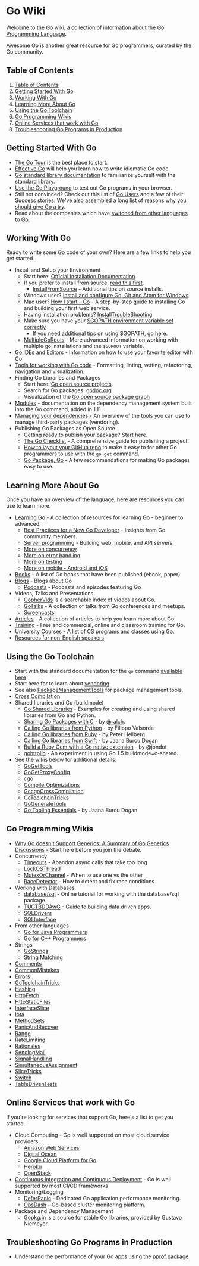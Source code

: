 # Go Wiki

Welcome to the Go wiki, a collection of information about the [Go Programming Language](https://golang.org/).

[Awesome Go](http://awesome-go.com/) is another great resource for Go programmers, curated by the Go community.


## Table of Contents

1. [Table of Contents](#table-of-contents)
2. [Getting Started With Go](#getting-started-with-go)
3. [Working With Go](#working-with-go)
4. [Learning More About Go](#learning-more-about-go)
5. [Using the Go Toolchain](#using-the-go-toolchain)
6. [Go Programming Wikis](#go-programming-wikis)
7. [Online Services that work with Go](#online-services-that-work-with-go)
8. [Troubleshooting Go Programs in Production](#troubleshooting-go-programs-in-production)

## Getting Started With Go

  - [The Go Tour](http://tour.golang.org) is the best place to start.
  - [Effective Go](https://golang.org/doc/effective_go.html) will help you learn how to write idiomatic Go code.
  - [Go standard library documentation](https://golang.org/pkg/) to familiarize yourself with the standard library.
  - [Use the Go Playground](http://play.golang.org) to test out Go programs in your browser.
  - Still not convinced? Check out this list of [Go Users](Docs/GoUsers) and a few of their [Success stories](Docs/SuccessStories). We've also assembled a long list of reasons [why you should give Go a try](Docs/whygo).
  - Read about the companies which have [switched from other languages to Go](https://github.com/golang/go/wiki/FromXToGo).

## Working With Go

Ready to write some Go code of your own? Here are a few links to help you  get started.

  - Install and Setup your Environment
    - Start here: [Official Installation Documentation](https://golang.org/doc/install)
    - If you prefer to install from source, [read this first](https://golang.org/doc/install/source).
      - [InstallFromSource](Docs/InstallFromSource) - Additional tips on source installs.
    - Windows user? [Install and configure Go, Git and Atom for Windows](https://github.com/abourget/getting-started-with-golang)
    - Mac user? [How I start - Go](https://howistart.org/posts/go/1) - A step-by-step guide to installing Go and building your first web service.
    - Having installation problems? [InstallTroubleShooting](InstallTroubleShooting)
    - Make sure you have your [$GOPATH environment variable set correctly](https://golang.org/doc/install/source#gopath)
      - If you need additional tips on using [$GOPATH, go here](Docs/GOPATH).
    - [MultipleGoRoots](Docs/MultipleGoRoots) - More advanced information on working with multiple go installations and the `$GOROOT` variable.
  - [Go IDEs and Editors](Docs/IDEsAndTextEditorPlugins) - Information on how to use your favorite editor with Go.
  - [Tools for working with Go code](Docs/CodeTools) - Formatting, linting, vetting, refactoring, navigation and visualization.
  - Finding Go Libraries and Packages
    - Start here: [Go open source projects](Docs/Projects).
    - Search for Go packages: [godoc.org](http://godoc.org)
    - Visualization of the [Go open source package graph](https://anvaka.github.io/pm/#/galaxy/gosearch?l=1)
  - [Modules](Docs/Modules) - documentation on the dependency management system built into the Go command, added in 1.11.
  - [Managing your dependencies](Docs/PackageManagementTools) - An overview of the tools you can use to manage third-party packages (vendoring).
  - Publishing Go Packages as Open Source
    - Getting ready to publish your package? [Start here.](Docs/PackagePublishing)
    - [The Go Checklist](https://github.com/matttproud/gochecklist) - A comprehensive guide for publishing a project.
    - [How to layout your GitHub repo](Docs/GitHubCodeLayout) to make it easy to for other Go programmers to use with the `go get` command.
    - [Go Package, Go](https://johnsto.co.uk/blog/go-package-go) - A few recommendations for making Go packages easy to use.

## Learning More About Go

Once you have an overview of the language, here are resources you can use to learn more.

  - [Learning Go](Docs/Learn) - A collection of resources for learning Go - beginner to advanced.
    - [Best Practices for a New Go Developer](https://medium.com/@IndianGuru/best-practices-for-a-new-go-developer-8660384302fc) - Insights from Go community members.
    - [Server programming](Docs/LearnServerProgramming) - Building web, mobile, and API servers.
    - [More on concurrency](Docs/LearnConcurrency)
    - [More on error handling](Docs/LearnErrorHandling)
    - [More on testing](Docs/LearnTesting)
    - [More on mobile - Android and iOS](Docs/Mobile)
  - [Books](Docs/Books) - A list of Go books that have been published (ebook, paper)
  - [Blogs](Docs/Blogs) - Blogs about Go
    - [Podcasts](Docs/Podcasts) - Podcasts and episodes featuring Go
  - Videos, Talks and Presentations
    - [GopherVids](http://gophervids.appspot.com/) is a searchable index of videos about Go.
    - [GoTalks](Docs/GoTalks) - A collection of talks from Go conferences and meetups.
    - [Screencasts](Docs/Screencasts)
  - [Articles](Docs/Articles) - A collection of articles to help you learn more about Go.
  - [Training](Docs/Training) - Free and commercial, online and classroom training for Go.
  - [University Courses](Docs/Courses) - A list of CS programs and classes using Go.
  - [Resources for non-English speakers](Docs/NonEnglish)

## Using the Go Toolchain

  - Start with the standard documentation for the `go` command [available here](https://golang.org/cmd/go/)
  - Start here for to learn about [vendoring](https://golang.org/cmd/go/#hdr-Vendor_Directories).
  - See also [PackageManagementTools](Docs/PackageManagementTools) for package management tools.
  - [Cross Compilation](https://rakyll.org/cross-compilation/)
  - Shared libraries and Go (buildmode)
    - [Go Shared Libraries](https://github.com/jbuberel/buildmodeshared) - Examples for creating and using shared libraries from Go and Python.
    - [Sharing Go Packages with C](http://blog.ralch.com/tutorial/golang-sharing-libraries/) - by [@ralch](https://twitter.com/ralch).
    - [Calling Go libraries from Python](https://blog.filippo.io/building-python-modules-with-go-1-5/) - by Filippo Valsorda
    - [Calling Go libraries from Ruby](http://c7.se/go-and-ruby-ffi/) - by Peter Hellberg
    - [Calling Go libraries from Swift](https://rakyll.org/swift/) - by Jaana Burcu Dogan
    - [Build a Ruby Gem with a Go native extension](http://blog.paracode.com/2015/08/28/ruby-and-go-sitting-in-a-tree) - by @jondot
    - [gohttplib](https://github.com/shazow/gohttplib) - An experiment in using Go 1.5 buildmode=c-shared.
  - See the wikis below for additional details:
    - [GoGetTools](Docs/GoGetTools)
    - [GoGetProxyConfig](GoGetProxyConfig)
    - [cgo](Docs/cgo)
    - [CompilerOptimizations](Docs/CompilerOptimizations)
    - [GccgoCrossCompilation](Docs/GccgoCrossCompilation)
    - [GcToolchainTricks](Docs/GcToolchainTricks)
    - [GoGenerateTools](Docs/GoGenerateTools)
    - [Go Tooling Essentials](https://rakyll.org/go-tool-flags/) - by Jaana Burcu Dogan

## Go Programming Wikis

  - [Why Go doesn't Support Generics: A Summary of Go Generics Discussions](https://docs.google.com/document/d/1vrAy9gMpMoS3uaVphB32uVXX4pi-HnNjkMEgyAHX4N4/preview) - Start here before you join the debate.
  - Concurrency
    - [Timeouts](Docs/Timeouts) - Abandon async calls that take too long
    - [LockOSThread](Docs/LockOSThread)
    - [MutexOrChannel](Docs/MutexOrChannel) - When to use one vs the other
    - [RaceDetector](Docs/RaceDetector) - How to detect and fix race conditions
  - Working with Databases
    - [database/sql](http://go-database-sql.org/) - Online tutorial for working with the database/sql package.
    - [TUGTBDDAwG](https://vividcortex.com/resources/building-database-driven-apps-with-go/) - Guide to building data driven apps.
    - [SQLDrivers](Docs/QLDrivers)
    - [SQLInterface](Docs/SQLInterface)
  - From other languages
    - [Go for Java Programmers](http://yourbasic.org/golang/go-java-tutorial/)
    - [Go for C++ Programmers](Docs/GoForCPPProgrammers)
  - Strings
    - [GoStrings](Docs/GoStrings)
    - [String Matching](http://blog.gopheracademy.com/advent-2014/string-matching/)
  - [Comments](Docs/Comments)
  - [CommonMistakes](Docs/CommonMistakes)
  - [Errors](Docs/Errors)
  - [GcToolchainTricks](Docs/GcToolchainTricks)
  - [Hashing](Docs/Hashing)
  - [HttpFetch](Docs/HttpFetch)
  - [HttpStaticFiles](Docs/HttpStaticFiles)
  - [InterfaceSlice](Docs/InterfaceSlice)
  - [Iota](Docs/Iota)
  - [MethodSets](Docs/MethodSets)
  - [PanicAndRecover](Docs/PanicAndRecover)
  - [Range](Docs/Range)
  - [RateLimiting](Docs/RateLimiting)
  - [Rationales](Docs/Rationales)
  - [SendingMail](Docs/SendingMail)
  - [SignalHandling](Docs/SignalHandling)
  - [SimultaneousAssignment](Docs/SimultaneousAssignment)
  - [SliceTricks](Docs/SliceTricks)
  - [Switch](Docs/Switch)
  - [TableDrivenTests](Docs/TableDrivenTests)


## Online Services that work with Go

If you're looking for services that support Go, here's a list to get you started.

  - Cloud Computing - Go is well supported on most cloud service providers.
    - [Amazon Web Services](https://github.com/aws/aws-sdk-go)
    - [Digital Ocean](https://github.com/digitalocean/godo)
    - [Google Cloud Platform for Go](https://cloud.google.com/go)
    - [Heroku](https://github.com/heroku/heroku-buildpack-go)
    - [OpenStack](https://github.com/openstack/golang-client)
  - [Continuous Integration and Continuous Deployment](Docs/HostedContinuousIntegration) - Go is well supported by most CI/CD frameworks
  - Monitoring/Logging
    - [DeferPanic](http://deferpanic.com) - Dedicated Go application performance monitoring.
    - [OpsDash](https://www.opsdash.com/) - Go-based cluster monitoring platform.
  - Package and Dependency Management
    - [Gopkg.in](http://labix.org/gopkg.in) is a source for stable Go libraries, provided by Gustavo Niemeyer.

## Troubleshooting Go Programs in Production

  - Understand the performance of your Go apps using the [pprof package](http://blog.golang.org/profiling-go-programs)
